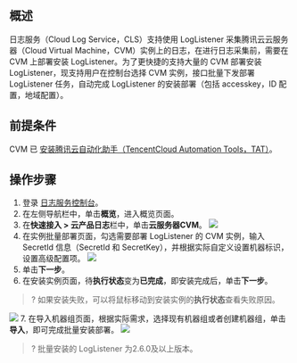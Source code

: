 ## 概述

日志服务（Cloud Log Service，CLS）支持使用 LogListener 采集腾讯云云服务器（Cloud Virtual Machine，CVM）实例上的日志，在进行日志采集前，需要在 CVM 上部署安装 LogListener。为了更快捷的支持大量的 CVM 部署安装 LogListener，现支持用户在控制台选择 CVM 实例，接口批量下发部署 LogListener 任务，自动完成 LogListener 的安装部署（包括 accesskey，ID 配置，地域配置）。

## 前提条件

CVM 已 [安装腾讯云自动化助手（TencentCloud Automation Tools，TAT）](https://cloud.tencent.com/document/product/1340/51945)。

## 操作步骤
1. 登录 [日志服务控制台](https://console.cloud.tencent.com/cls)。
2. 在左侧导航栏中，单击**概览**，进入概览页面。
3. 在**快速接入 > 云产品日志**栏中，单击**云服务器CVM**。
![](https://main.qcloudimg.com/raw/583da53b6af63b3b146a98056a1fbedf.png)
4. 在实例批量部署页面，勾选需要部署 LogListener 的 CVM 实例，输入 SecretId 信息（SecretId 和 SecretKey），并根据实际自定义设置机器标识，设置高级配置项。
![](https://main.qcloudimg.com/raw/e9be98ffc95007a9d0d69f4e27ebb9a0.png)
5. 单击**下一步**。
6. 在安装实例页面，待**执行状态**变为**已完成**，即安装完成后，单击**下一步**。
>? 如果安装失败，可以将鼠标移动到安装实例的**执行状态**查看失败原因。
> 
![](https://main.qcloudimg.com/raw/7f99914e290fb530df256fa80f5d5bb9.png)
7. 在导入机器组页面，根据实际需求，选择现有机器组或者创建机器组，单击**导入**，即可完成批量安装部署。
![](https://main.qcloudimg.com/raw/2de1ca726ac6273d5f047c24e2e1891b.png)
>? 批量安装的 LogListener 为2.6.0及以上版本。
>


